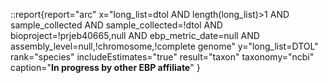 ::report{report="arc" x="long_list=dtol AND length(long_list)>1 AND sample_collected AND sample_collected=!dtol AND bioproject=!prjeb40665,null AND ebp_metric_date=null AND assembly_level=null,!chromosome,!complete genome" y="long_list=DTOL" rank="species" includeEstimates="true" result="taxon" taxonomy="ncbi" caption="**In progress by other EBP affiliate**" }
